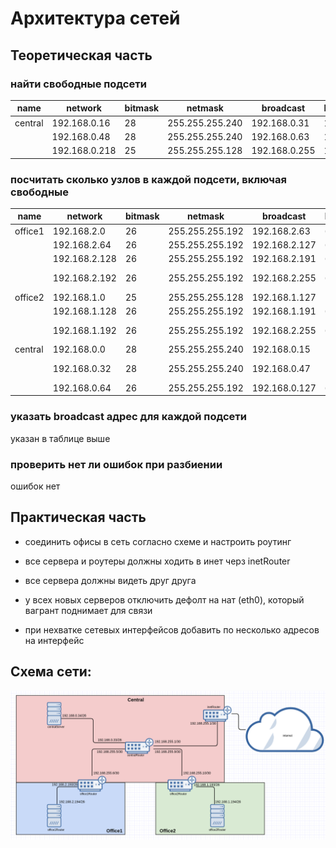 # Архитектура сетей

## Теоретическая часть

### найти свободные подсети

| name | network | bitmask | netmask | broadcast | hosts |
| ------ | ------ | ------ | ------ | ------ | ------ |
| central | 192.168.0.16 | 28 | 255.255.255.240 | 192.168.0.31 | 14 |
|   | 192.168.0.48 | 28 | 255.255.255.240 | 192.168.0.63 | 14 |
|   | 192.168.0.218 | 25 | 255.255.255.128 | 192.168.0.255| 126 |

### посчитать сколько узлов в каждой подсети, включая свободные

| name | network | bitmask | netmask | broadcast | hosts | description |
| ------ | ------ | ------ | ------ | ------ | ------ | ------ |
| office1 | 192.168.2.0 | 26 | 255.255.255.192 | 192.168.2.63 | 62 | dev |
|  | 192.168.2.64 | 26 | 255.255.255.192 | 192.168.2.127 | 62 | test servers |
|  | 192.168.2.128 | 26 | 255.255.255.192 | 192.168.2.191 | 62 | managers |
|  | 192.168.2.192 | 26 | 255.255.255.192 | 192.168.2.255 | 62 | office hardware |
| office2 | 192.168.1.0 | 25 | 255.255.255.128 | 192.168.1.127 | 126 | dev |
|  | 192.168.1.128 | 26 | 255.255.255.192 | 192.168.1.191 | 62 | test servers |
|  | 192.168.1.192 | 26 | 255.255.255.192 | 192.168.2.255 | 62 | office hardware |
| central | 192.168.0.0 | 28 | 255.255.255.240 | 192.168.0.15 | 14 | directors |
|  | 192.168.0.32 | 28 | 255.255.255.240 | 192.168.0.47 | 14 | office hardware |
|  | 192.168.0.64 | 26 | 255.255.255.192 | 192.168.0.127 | 62 | wifi |

### указать broadcast адрес для каждой подсети

указан в таблице выше

### проверить нет ли ошибок при разбиении

ошибок нет

## Практическая часть

- соединить офисы в сеть согласно схеме и настроить роутинг

- все сервера и роутеры должны ходить в инет черз inetRouter

- все сервера должны видеть друг друга

- у всех новых серверов отключить дефолт на нат (eth0), который вагрант поднимает для связи

- при нехватке сетевых интерфейсов добавить по несколько адресов на интерфейс

## Схема сети:

![1.png](images/1.png)
